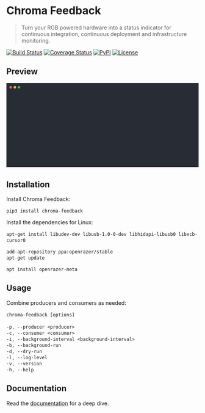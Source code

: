 Chroma Feedback
===============

> Turn your RGB powered hardware into a status indicator for continuous integration, continuous deployment and infrastructure monitoring.

[![Build Status](https://img.shields.io/github/actions/workflow/status/henryruhs/chroma-feedback/ci.yml.svg?branch=master)](https://github.com/henryruhs/chroma-feedback/actions?query=workflow:ci)
[![Coverage Status](https://img.shields.io/coveralls/henryruhs/chroma-feedback.svg)](https://coveralls.io/r/henryruhs/chroma-feedback)
[![PyPI](https://img.shields.io/pypi/v/chroma-feedback.svg)](https://pypi.org/project/chroma-feedback)
[![License](https://img.shields.io/pypi/l/chroma-feedback.svg)](https://pypi.org/project/chroma-feedback)


Preview
-------

![Terminal Session](https://raw.githubusercontent.com/henryruhs/chroma-feedback/master/.github/terminal-session.svg?sanitize=true)


Installation
------------

Install Chroma Feedback:

```
pip3 install chroma-feedback
```

Install the dependencies for Linux:

```
apt-get install libudev-dev libusb-1.0-0-dev libhidapi-libusb0 libxcb-cursor0
```

```
add-apt-repository ppa:openrazer/stable
apt-get update
```

```
apt install openrazer-meta
```


Usage
-----

Combine producers and consumers as needed:

```
chroma-feedback [options]

-p, --producer <producer>
-c, --consumer <consumer>
-i, --background-interval <background-interval>
-b, --background-run
-d, --dry-run
-l, --log-level
-v, --version
-h, --help
```


Documentation
-------------

Read the [documentation](https://henryruhs.gitbook.io/chroma-feedback) for a deep dive.

